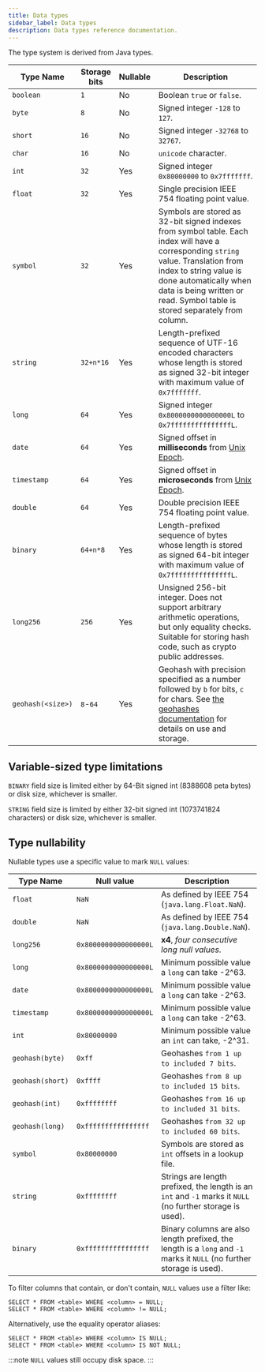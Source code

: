 ```yaml
---
title: Data types
sidebar_label: Data types
description: Data types reference documentation.
---
```


The type system is derived from Java types.

| Type Name         | Storage bits | Nullable | Description                                                                                                                                                                                                                                                         |
| ----------------- | ------------ | -------- | ------------------------------------------------------------------------------------------------------------------------------------------------------------------------------------------------------------------------------------------------------------------- |
| `boolean`         | `1`          | No       | Boolean `true` or `false`.                                                                                                                                                                                                                                          |
| `byte`            | `8`          | No       | Signed integer `-128` to `127`.                                                                                                                                                                                                                                     |
| `short`           | `16`         | No       | Signed integer `-32768` to `32767`.                                                                                                                                                                                                                                 |
| `char`            | `16`         | No       | `unicode` character.                                                                                                                                                                                                                                                |
| `int`             | `32`         | Yes      | Signed integer `0x80000000` to `0x7fffffff`.                                                                                                                                                                                                                        |
| `float`           | `32`         | Yes      | Single precision IEEE 754 floating point value.                                                                                                                                                                                                                     |
| `symbol`          | `32`         | Yes      | Symbols are stored as 32-bit signed indexes from symbol table. Each index will have a corresponding `string` value. Translation from index to string value is done automatically when data is being written or read. Symbol table is stored separately from column. |
| `string`          | `32+n*16`    | Yes      | Length-prefixed sequence of UTF-16 encoded characters whose length is stored as signed 32-bit integer with maximum value of `0x7fffffff`.                                                                                                                           |
| `long`            | `64`         | Yes      | Signed integer `0x8000000000000000L` to `0x7fffffffffffffffL`.                                                                                                                                                                                                      |
| `date`            | `64`         | Yes      | Signed offset in **milliseconds** from [Unix Epoch](https://en.wikipedia.org/wiki/Unix_time).                                                                                                                                                                       |
| `timestamp`       | `64`         | Yes      | Signed offset in **microseconds** from [Unix Epoch](https://en.wikipedia.org/wiki/Unix_time).                                                                                                                                                                       |
| `double`          | `64`         | Yes      | Double precision IEEE 754 floating point value.                                                                                                                                                                                                                     |
| `binary`          | `64+n*8`     | Yes      | Length-prefixed sequence of bytes whose length is stored as signed 64-bit integer with maximum value of `0x7fffffffffffffffL`.                                                                                                                                      |
| `long256`         | `256`        | Yes      | Unsigned 256-bit integer. Does not support arbitrary arithmetic operations, but only equality checks. Suitable for storing hash code, such as crypto public addresses.                                                                                              |
| `geohash(<size>)` | `8`-`64`     | Yes      | Geohash with precision specified as a number followed by `b` for bits, `c` for chars. See [the geohashes documentation](/docs/concept/geohashes) for details on use and storage.                                                                                   |

## Variable-sized type limitations

`BINARY` field size is limited either by 64-Bit signed int (8388608 peta bytes)
or disk size, whichever is smaller.

`STRING` field size is limited by either 32-bit signed int (1073741824
characters) or disk size, whichever is smaller.

## Type nullability

Nullable types use a specific value to mark `NULL` values: 

| Type Name        | Null value            | Description                                                                                                            |
|------------------|-----------------------|------------------------------------------------------------------------------------------------------------------------|
| `float`          | `NaN`                 | As defined by IEEE 754 (`java.lang.Float.NaN`).                                                                        |                                                                                             |
| `double`         | `NaN`                 | As defined by IEEE 754 (`java.lang.Double.NaN`).                                                                       |
| `long256`        | `0x8000000000000000L` | **x4**, *four consecutive long null values*.                                                                           |
| `long`           | `0x8000000000000000L` | Minimum possible value a `long` can take -2^63.                                                                        |
| `date`           | `0x8000000000000000L` | Minimum possible value a `long` can take -2^63.                                                                        |
| `timestamp`      | `0x8000000000000000L` | Minimum possible value a `long` can take -2^63.                                                                        |
| `int`            | `0x80000000`          | Minimum possible value an `int` can take, -2^31.                                                                       |
| `geohash(byte)`  | `0xff`                | Geohashes `from 1 up to included 7 bits`.                                                                              |
| `geohash(short)` | `0xffff`              | Geohashes `from 8 up to included 15 bits`.                                                                             |
| `geohash(int)`   | `0xffffffff`          | Geohashes `from 16 up to included 31 bits`.                                                                            |
| `geohash(long)`  | `0xffffffffffffffff`  | Geohashes `from 32 up to included 60 bits`.                                                                            |
| `symbol`         | `0x80000000`          | Symbols are stored as `int` offsets in a lookup file.                                                                  |
| `string`         | `0xffffffff`          | Strings are length prefixed, the length is an `int` and `-1` marks it `NULL` (no further storage is used).             |
| `binary`         | `0xffffffffffffffff`  | Binary columns are also length prefixed, the length is a `long` and `-1` marks it `NULL` (no further storage is used). |


To filter columns that contain, or don't contain, `NULL` values use a filter like:

```questdb-sql
SELECT * FROM <table> WHERE <column> = NULL;
SELECT * FROM <table> WHERE <column> != NULL;
```

Alternatively, use the equality operator aliases: 

```questdb-sql
SELECT * FROM <table> WHERE <column> IS NULL;
SELECT * FROM <table> WHERE <column> IS NOT NULL;
```

:::note
`NULL` values still occupy disk space.
:::